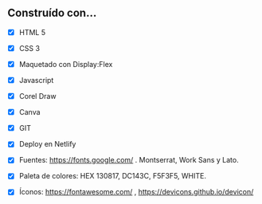 

## Construído con…
- [x] HTML 5
- [x] CSS 3
- [x] Maquetado con Display:Flex
- [x] Javascript
- [x] Corel Draw
- [x] Canva
- [x] GIT
- [x] Deploy en Netlify
- [x] Fuentes: https://fonts.google.com/ . Montserrat, Work Sans y Lato.
- [x] Paleta de colores: HEX 130817, DC143C, F5F3F5, WHITE.
- [x] Íconos: https://fontawesome.com/ , https://devicons.github.io/devicon/


